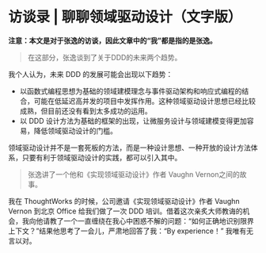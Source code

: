 # 访谈录 | 聊聊领域驱动设计（文字版）
**注意：本文是对于张逸的访谈，因此文章中的“我”都是指的是张逸。**

> 在这部分，张逸谈到了关于DDD的未来两个趋势。

我个人认为，未来 DDD 的发展可能会出现以下趋势：
* 以函数式编程思想为基础的领域建模理念与事件驱动架构和响应式编程的结合，可能在低延迟高并发的项目中发挥作用。这种领域驱动设计思想已经比较成熟，但目前还没有看到太多成功的运用。
* 以 DDD 设计方法为基础的框架的出现，让微服务设计与领域建模变得更加容易，降低领域驱动设计的门槛。

领域驱动设计并不是一套死板的方法，而是一种设计思想、一种开放的设计方法体系，只要有利于领域驱动设计的实践，都可以引入其中。

> 张逸讲了一个他和《实现领域驱动设计》作者 Vaughn Vernon之间的故事。

我在 ThoughtWorks 的时候，公司邀请《实现领域驱动设计》作者 Vaughn Vernon 到北京 Office 给我们做了一次 DDD 培训。借着这次亲炙大师教诲的机会，我向他请教了一个一直缠绕在我心中困惑不解的问题：“如何正确地识别限界上下文？”结果他思考了一会儿，严肃地回答了我：“By experience！” 我唯有无言以对。


